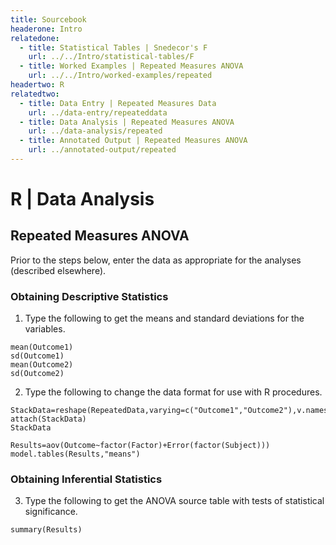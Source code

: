 ```yaml
---
title: Sourcebook
headerone: Intro
relatedone:
  - title: Statistical Tables | Snedecor's F
    url: ../../Intro/statistical-tables/F
  - title: Worked Examples | Repeated Measures ANOVA
    url: ../../Intro/worked-examples/repeated
headertwo: R
relatedtwo:
  - title: Data Entry | Repeated Measures Data
    url: ../data-entry/repeateddata
  - title: Data Analysis | Repeated Measures ANOVA
    url: ../data-analysis/repeated
  - title: Annotated Output | Repeated Measures ANOVA
    url: ../annotated-output/repeated
---
```


# R | Data Analysis

## Repeated Measures ANOVA

Prior to the steps below, enter the data as appropriate for the analyses (described elsewhere).

### Obtaining Descriptive Statistics

1. Type the following to get the means and standard deviations for the variables.

```{r}
mean(Outcome1)
sd(Outcome1)
mean(Outcome2)
sd(Outcome2)
```

2. Type the following to change the data format for use with R procedures.

```{r}
StackData=reshape(RepeatedData,varying=c("Outcome1","Outcome2"),v.names="Outcome",timevar="Factor",idvar="Subject",direction="long")
attach(StackData)
StackData
```

```{r}
Results=aov(Outcome~factor(Factor)+Error(factor(Subject)))
model.tables(Results,"means")
```

### Obtaining Inferential Statistics

3. Type the following to get the ANOVA source table with tests of statistical significance.

```{r}
summary(Results)
```
